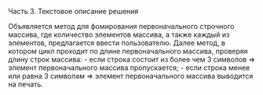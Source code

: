 Часть 3. Текстовое описание решения

Объявляется метод для фомирования первоначального строчного массива, где количество элементов массива, а также каждый из элементов, предлагается ввести пользователю. Далее метод, в котором цикл проходит по длине первоначального массива, проверяя длину строк массива: - если строка состоит из более чем 3 символов => элемент первоначального массива пропускается; - если строка менее или равна 3 символам => элемент первоначального массива выводится на печать.
